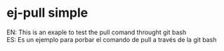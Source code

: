 # ej-pull simple
EN: This is an exaple to test the pull comand throught git bash <br>
ES: Es un ejemplo para porbar el comando de pull a través de la git bash
